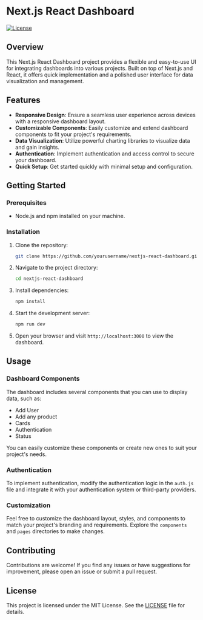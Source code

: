 # Next.js React Dashboard 

[![License](https://img.shields.io/badge/license-MIT-blue.svg)](https://opensource.org/licenses/MIT)

## Overview

This Next.js React Dashboard project provides a flexible and easy-to-use UI for integrating dashboards into various projects. Built on top of Next.js and React, it offers quick implementation and a polished user interface for data visualization and management.


## Features

- **Responsive Design**: Ensure a seamless user experience across devices with a responsive dashboard layout.
- **Customizable Components**: Easily customize and extend dashboard components to fit your project's requirements.
- **Data Visualization**: Utilize powerful charting libraries to visualize data and gain insights.
- **Authentication**: Implement authentication and access control to secure your dashboard.
- **Quick Setup**: Get started quickly with minimal setup and configuration.

## Getting Started


### Prerequisites

- Node.js and npm installed on your machine.

### Installation

1. Clone the repository:

   ```bash
   git clone https://github.com/yourusername/nextjs-react-dashboard.git
   ```

2. Navigate to the project directory:

   ```bash
   cd nextjs-react-dashboard
   ```

3. Install dependencies:

   ```bash
   npm install
   ```

4. Start the development server:

   ```bash
   npm run dev
   ```

5. Open your browser and visit `http://localhost:3000` to view the dashboard.

## Usage

### Dashboard Components

The dashboard includes several components that you can use to display data, such as:

- Add User
- Add any product
- Cards
- Authentication
- Status

You can easily customize these components or create new ones to suit your project's needs.

### Authentication

To implement authentication, modify the authentication logic in the `auth.js` file and integrate it with your authentication system or third-party providers.

### Customization

Feel free to customize the dashboard layout, styles, and components to match your project's branding and requirements. Explore the `components` and `pages` directories to make changes.

## Contributing

Contributions are welcome! If you find any issues or have suggestions for improvement, please open an issue or submit a pull request.

## License

This project is licensed under the MIT License. See the [LICENSE](LICENSE) file for details.

